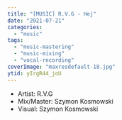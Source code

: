```yaml
---
title: "[MUSIC] R.V.G - Hej"
date: "2021-07-21"
categories:
  - "music"
tags:
  - "music-mastering"
  - "music-mixing"
  - "vocal-recording"
coverImage: "maxresdefault-18.jpg"
ytid: yIrgR44_joU
---
```



- Artist: R.V.G
- Mix/Master: Szymon Kosmowski
- Visual: Szymon Kosmowski

